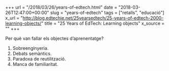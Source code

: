 +++
url = "/2018/03/26/years-of-edtech.html"
date = "2018-03-26T12:47:00+00:00"
slug = "years-of-edtech"
tags = ["retalls", "educació"]
x_url = "http://blog.edtechie.net/25yearsedtech/25-years-of-edtech-2000-learning-objects/"
title = "25 Years of EdTech: Learning objects"
x_source = ""
+++


Per què van fallar els objectes d’aprenentatge?

1. Sobreenginyeria.
2. Debats semàntics.
3. Paradoxa de reutilització.
4. Manca de familiaritat.

